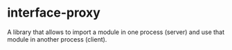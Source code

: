 # interface-proxy
A library that allows to import a module in one process (server) and use that module in another process (client).

